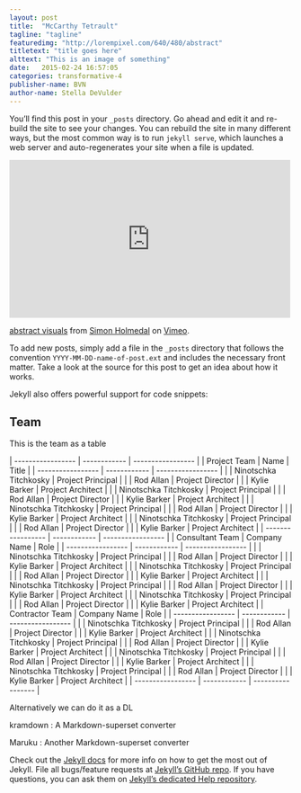 ```yaml
---
layout: post
title:  "McCarthy Tetrault"
tagline: "tagline"
featuredimg: "http://lorempixel.com/640/480/abstract"
titletext: "title goes here"
alttext: "This is an image of something"
date:   2015-02-24 16:57:05
categories: transformative-4
publisher-name: BVN
author-name: Stella DeVulder
---
```


You’ll find this post in your `_posts` directory. Go ahead and edit it and re-build the site to see your changes. You can rebuild the site in many different ways, but the most common way is to run `jekyll serve`, which launches a web server and auto-regenerates your site when a file is updated. 

<iframe src="https://player.vimeo.com/video/8741623" width="500" height="281" frameborder="0" webkitallowfullscreen mozallowfullscreen allowfullscreen></iframe> <p><a href="https://vimeo.com/8741623">abstract visuals</a> from <a href="https://vimeo.com/simonholmedal">Simon Holmedal</a> on <a href="https://vimeo.com">Vimeo</a>.</p>

To add new posts, simply add a file in the `_posts` directory that follows the convention `YYYY-MM-DD-name-of-post.ext` and includes the necessary front matter. Take a look at the source for this post to get an idea about how it works.

Jekyll also offers powerful support for code snippets:

## Team

This is the team as a table

| ----------------- | ------------          | ----------------- |
| Project Team      | Name                  | Title             |
| ----------------- | ------------          | ----------------- |
|                   | Ninotschka Titchkosky | Project Principal |
|                   | Rod Allan             | Project Director  |
|                   | Kylie Barker          | Project Architect |
|                   | Ninotschka Titchkosky | Project Principal |
|                   | Rod Allan             | Project Director  |
|                   | Kylie Barker          | Project Architect |
|                   | Ninotschka Titchkosky | Project Principal |
|                   | Rod Allan             | Project Director  |
|                   | Kylie Barker          | Project Architect |
|                   | Ninotschka Titchkosky | Project Principal |
|                   | Rod Allan             | Project Director  |
|                   | Kylie Barker          | Project Architect |
| ----------------- | ------------          | ----------------- |
| Consultant Team   | Company Name          | Role              |
| ----------------- | ------------          | ----------------- |
|                   | Ninotschka Titchkosky | Project Principal |
|                   | Rod Allan             | Project Director  |
|                   | Kylie Barker          | Project Architect |
|                   | Ninotschka Titchkosky | Project Principal |
|                   | Rod Allan             | Project Director  |
|                   | Kylie Barker          | Project Architect |
|                   | Ninotschka Titchkosky | Project Principal |
|                   | Rod Allan             | Project Director  |
|                   | Kylie Barker          | Project Architect |
|                   | Ninotschka Titchkosky | Project Principal |
|                   | Rod Allan             | Project Director  |
|                   | Kylie Barker          | Project Architect |
| Contractor Team   | Company Name          | Role              |
| ----------------- | ------------          | ----------------- |
|                   | Ninotschka Titchkosky | Project Principal |
|                   | Rod Allan             | Project Director  |
|                   | Kylie Barker          | Project Architect |
|                   | Ninotschka Titchkosky | Project Principal |
|                   | Rod Allan             | Project Director  |
|                   | Kylie Barker          | Project Architect |
|                   | Ninotschka Titchkosky | Project Principal |
|                   | Rod Allan             | Project Director  |
|                   | Kylie Barker          | Project Architect |
|                   | Ninotschka Titchkosky | Project Principal |
|                   | Rod Allan             | Project Director  |
|                   | Kylie Barker          | Project Architect |
| ----------------- | ------------          | ----------------- |

Alternatively we can do it as a DL

kramdown
: A Markdown-superset converter

Maruku
:     Another Markdown-superset converter

Check out the [Jekyll docs][jekyll] for more info on how to get the most out of Jekyll. File all bugs/feature requests at [Jekyll’s GitHub repo][jekyll-gh]. If you have questions, you can ask them on [Jekyll’s dedicated Help repository][jekyll-help].

[jekyll]:      http://jekyllrb.com
[jekyll-gh]:   https://github.com/jekyll/jekyll
[jekyll-help]: https://github.com/jekyll/jekyll-help
